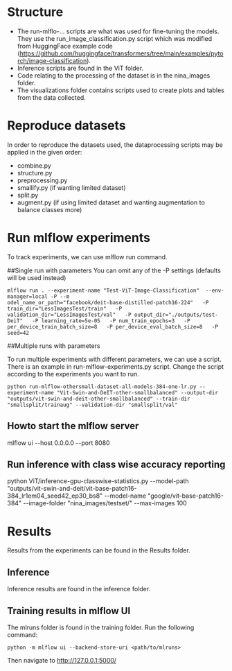 # Structure
- The run-mlflo-... scripts are what was used for fine-tuning the models. They use the run_image_classification.py script which was modified from HuggingFace example code (https://github.com/huggingface/transformers/tree/main/examples/pytorch/image-classification).
- Inference scripts are found in the ViT folder.
- Code relating to the processing of the dataset is in the nina_images folder.
- The visualizations folder contains scripts used to create plots and tables from the data collected.

# Reproduce datasets
In order to reproduce the datasets used, the dataprocessing scripts may be applied in the given order:
- combine.py
- structure.py
- preprocessing.py
- smallify.py (if wanting limited dataset)
- split.py
- augment.py (if using limited dataset and wanting augmentation to balance classes more)

# Run mlflow experiments
To track experiments, we can use mlflow run command.

##Single run with parameters
You can omit any of the -P settings (defaults will be used instead)
```
mlflow run . --experiment-name "Test-ViT-Image-Classification"  --env-manager=local -P --m
odel_name_or_path="facebook/deit-base-distilled-patch16-224"   -P train_dir="LessImagesTest/train"   -P validation_dir="LessImagesTest/val"   -P output_dir="./outputs/test-DeiT"   -P learning_rate=5e-05   -P num_train_epochs=3   -P per_device_train_batch_size=8   -P per_device_eval_batch_size=8   -P seed=42
```
##Multiple runs with parameters

To run multiple experiments with different parameters, we can use a script. There is an example in run-mlflow-experiments.py script. Change the script according to the experiments you want to run.


```
python run-mlflow-othersmall-dataset-all-models-384-one-lr.py --experiment-name "Vit-Swin-and-DeIT-other-smallbalanced" --output-dir "outputs/vit-swin-and-deit-other-smallbalanced" --train-dir "smallsplit/trainaug" --validation-dir "smallsplit/val"
```

## Howto start the mlflow server
mlflow ui --host 0.0.0.0 --port 8080

## Run inference with class wise accuracy reporting
python ViT/inference-gpu-classwise-statistics.py --model-path "outputs/vit-swin-and-deit/vit-base-patch16-384_lr1em04_seed42_ep30_bs8" --model-name "google/vit-base-patch16-384" --image-folder "nina_images/testset/" --max-images 100

# Results
Results from the experiments can be found in the Results folder.

## Inference
Inference results are found in the inference folder.

## Training results in mlflow UI
The mlruns folder is found in the training folder.
Run the following command:

```
python -m mlflow ui --backend-store-uri <path/to/mlruns>
```
Then navigate to http://127.0.0.1:5000/
